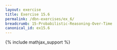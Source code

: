 ```yaml
---
layout: exercise
title: Exercise 15.6
permalink: /dbn-exercises/ex_6/
breadcrumb: 15-Probabilistic-Reasoning-Over-Time
canonical_id: ex15.6
---
```


{% include mathjax_support %}
